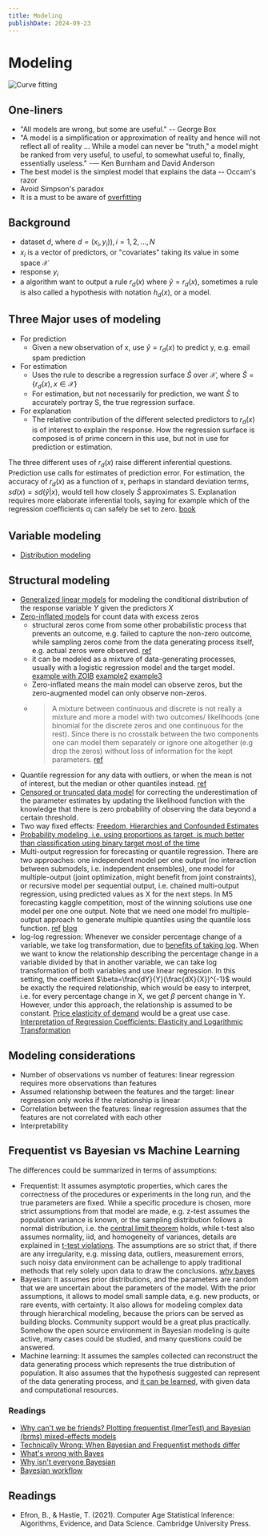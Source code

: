 ```yaml
---
title: Modeling
publishDate: 2024-09-23
---
```


# Modeling

![Curve fitting](./images/curve_fitting.png)

## One-liners

- "All models are wrong, but some are useful." -- George Box
- "A model is a simplification or approximation of reality and hence will not reflect all of reality … While a model can never be "truth," a model might be ranked from very useful, to useful, to somewhat useful to, finally, essentially useless." -— Ken Burnham and David Anderson
- The best model is the simplest model that explains the data -- Occam's razor
- Avoid Simpson's paradox
- It is a must to be aware of [overfitting](regularization.md)

## Background

- dataset $d$, where $d = {(x_i, y_i)), i=1,2,...,N}$
- $x_i$ is a vector of predictors, or "covariates" taking its value in some space $\mathcal{X}$
- response $y_i$
- a algorithm want to output a rule $r_d(x)$ where $\hat{y} = r_d(x)$, sometimes a rule is also called a hypothesis with notation $h_d(x)$, or a model.

## Three Major uses of modeling

- For prediction
  - Given a new observation of x, use $\hat{y} = r_d(x)$ to predict y, e.g. email spam prediction
- For estimation
  - Uses the rule to describe a regression surface $\hat{S}$ over $\mathcal{X}$, where $\hat{S} = \{r_d(x), x\in \mathcal{X}\}$
  - For estimation, but not necessarily for prediction, we want $\hat{S}$ to accurately portray S, the true regression surface.
- For explanation
  - The relative contribution of the different selected predictors to $r_d(x)$ is of interest to explain the response. How the regression surface is composed is of prime concern in this use, but not in use for prediction or estimation.

The three different uses of $r_d(x)$ raise different inferential questions. Prediction use calls for estimates of prediction error. For estimation, the accuracy of $r_d(x)$ as a function of x, perhaps in standard deviation terms, $sd(x) = sd(\hat{y}|x)$, would tell how closely $\hat{S}$ approximates S. Explanation requires more elaborate inferential tools, saying for example which of the regression coefficients $\alpha_i$ can safely be set to zero. [book](https://www.amazon.com/Computer-Age-Statistical-Inference-Mathematical/dp/1107149894)

## Variable modeling

- [Distribution modeling](distributions.md#popular-choice-of-modeling)

## Structural modeling

- [Generalized linear models](generalized-linear-models.md) for modeling the conditional distribution of the response variable $Y$ given the predictors $X$
- [Zero-inflated models](https://discourse.pymc.io/t/modeling-zero-inflation-on-continuous-outcome/6792/4) for count data with excess zeros
  - structural zeros come from some other probabilistic process that prevents an outcome, e.g. failed to capture the non-zero outcome, while sampling zeros come from the data generating process itself, e.g. actual zeros were observed. [ref](https://biol609.github.io/lectures/13_zinfl.html)
  - it can be modeled as a mixture of data-generating processes, usually with a logistic regression model and the target model. [example with ZOIB](https://www.andrewheiss.com/blog/2021/11/08/beta-regression-guide/#zero-inflated-beta-regression-bayesian-style) [example2](https://biol609.github.io/lectures/13_zinfl.html#61_Zero_Inflation,_augmentation,_hurdles,_and_more) [example3](https://juanitorduz.github.io/zi_tsb_numpyro/)
  - Zero-inflated means the main model can observe zeros, but the zero-augmented model can only observe non-zeros.
  - > A mixture between continuous and discrete is not really a mixture and more a model with two outcomes/ likelihoods (one binomial for the discrete zeros and one continuous for the rest). Since there is no crosstalk between the two components one can model them separately or ignore one altogether (e.g drop the zeros) without loss of information for the kept parameters. [ref](https://discourse.pymc.io/t/zero-inflated-normal/6857/4)
- Quantile regression for any data with outliers, or when the mean is not of interest, but the median or other quantiles instead. [ref](http://www.econ.uiuc.edu/~roger/research/rq/QRJEP.pdf)
- [Censored or truncated data model](censored-data.md) for correcting the underestimation of the parameter estimates by updating the likelihood function with the knowledge that there is zero probability of observing the data beyond a certain threshold.
- Two way fixed effects: [Freedom, Hierarchies and Confounded Estimates](https://nathanielf.github.io/posts/post-with-code/multilevel_confounding/multilevel_models.html#architectures-and-free-parameters)
- [Probability modeling, i.e. using proportions as target, is much better than classification using binary target most of the time](classification.md#modeling-binary-data-or-proportions)
- Multi-output regression for forecasting or quantile regression. There are two approaches: one independent model per one output (no interaction between submodels, i.e. independent ensembles), one model for multiple-output (joint optimization, might benefit from joint constraints), or recursive model per sequential output, i.e. chained multi-output regression, using predicted values as X for the next steps. In M5 forecasting kaggle competition, most of the winning solutions use one model per one one output. Note that we need one model fro multiple-output approach to generate multiple quantiles using the quantile loss function. [ref](https://medium.com/@joachimiak.krzysztof/multi-output-regression-with-gradient-boosting-machines-39c925b5a1d4) [blog](https://machinelearningmastery.com/multi-output-regression-models-with-python/)
- log-log regression: Whenever we consider percentage change of a variable, we take log transformation, due to [benefits of taking log](feature-engineering.md#common-techniques). When we want to know the relationship describing the percentage change in a variable divided by that in another variable, we can take log transformation of both variables and use linear regression. In this setting, the coefficient $\beta=\frac{dY}{Y}(\frac{dX}{X})^{-1}$ would be exactly the required relationship, which would be easy to interpret, i.e. for every percentage change in X, we get $\beta$ percent change in Y. However, under this approach, the relationship is assumed to be constant. [Price elasticity of demand](pricing.md#price-elasticity-of-demand) would be a great use case. [Interpretation of Regression Coefficients: Elasticity and Logarithmic Transformation](https://openstax.org/books/introductory-business-statistics-2e/pages/13-5-interpretation-of-regression-coefficients-elasticity-and-logarithmic-transformation)

## Modeling considerations

- Number of observations vs number of features: linear regression requires more observations than features
- Assumed relationship between the features and the target: linear regression only works if the relationship is linear
- Correlation between the features: linear regression assumes that the features are not correlated with each other
- Interpretability

## Frequentist vs Bayesian vs Machine Learning

The differences could be summarized in terms of assumptions:

- Frequentist: It assumes asymptotic properties, which cares the correctness of the procedures or experiments in the long run, and the true parameters are fixed. While a specific procedure is chosen, more strict assumptions from that model are made, e.g. z-test assumes the population variance is known, or the sampling distribution follows a normal distribution, i.e. the [central limit theorem](central-limit-theorem.md) holds, while t-test also assumes normality, iid, and homogeneity of variances, details are explained in [t-test violations](https://www.quality-control-plan.com/StatGuide/ttest_unpaired_ass_viol.htm). The assumptions are so strict that, if there are any irregularity, e.g. missing data, outliers, measurement errors, such noisy data environment can be achallenge to apply traditional methods that rely solely upon data to draw the conclusions. [why bayes](https://www.pymc-labs.com/blog-posts/pymc-marketing-a-bayesian-approach-to-marketing-data-science/#why-bayesian)
- Bayesian: It assumes prior distributions, and the parameters are random that we are uncertain about the parameters of the model. With the prior assumptions, it allows to model small sample data, e.g. new products, or rare events, with certainty. It also allows for modeling complex data through hierarchical modeling, because the priors can be served as building blocks. Community support would be a great plus practically. Somehow the open source environment in Bayesian modeling is quite active, many cases could be studied, and many questions could be answered.
- Machine learning: It assumes the samples collected can reconstruct the data generating process which represents the true distribution of population. It also assumes that the hypothesis suggested can represent of the data generating process, and [it can be learned](/bias-and-variance-tradeoff.md#if-neural-networks-are-so-flexible-why-they-dont-always-work), with given data and computational resources.

### Readings

- [Why can't we be friends? Plotting frequentist (lmerTest) and Bayesian (brms) mixed-effects models](https://pablobernabeu.github.io/2022/why-can-t-we-be-friends-plotting-frequentist-lmertest-and-bayesian-brms-mixed-effects-models/)
- [Technically Wrong: When Bayesian and Frequentist methods differ](https://www.countbayesie.com/blog/2021/4/27/technically-wrong-when-bayesian-and-frequentist-methods-differ)
- [What's wrong with Bayes](https://statmodeling.stat.columbia.edu/2019/12/03/whats-wrong-with-bayes/)
- [Why isn't everyone Bayesian](https://www2.stat.duke.edu/courses/Spring09/sta122/Readings/EfronWhyEveryone.pdf)
- [Bayesian workflow](https://arxiv.org/pdf/2011.01808)

## Readings

- Efron, B., & Hastie, T. (2021). Computer Age Statistical Inference: Algorithms, Evidence, and Data Science. Cambridge University Press.
